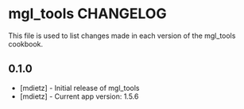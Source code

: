 mgl_tools CHANGELOG
==========================

This file is used to list changes made in each version of the mgl_tools cookbook.

0.1.0
-----
- [mdietz] - Initial release of mgl_tools
- [mdietz] - Current app version: 1.5.6